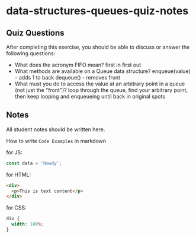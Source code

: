 # data-structures-queues-quiz-notes

## Quiz Questions

After completing this exercise, you should be able to discuss or answer the following questions:

- What does the acronym FIFO mean?
  first in first out
- What methods are available on a Queue data structure?
  enqueue(value) - adds 1 to back
  dequeue() - removes front
- What must you do to access the value at an arbitrary point in a queue (not just the "front")?
  loop through the queue, find your arbitrary point, then keep looping and enqueueing until back in original spots

## Notes

All student notes should be written here.

How to write `Code Examples` in markdown

for JS:

```javascript
const data = 'Howdy';
```

for HTML:

```html
<div>
  <p>This is text content</p>
</div>
```

for CSS:

```css
div {
  width: 100%;
}
```
